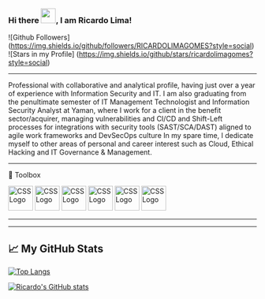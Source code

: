 ### Hi there <img src="https://raw.githubusercontent.com/MartinHeinz/MartinHeinz/master/wave.gif" width="30px">, I am Ricardo Lima!


![Github Followers] (https://img.shields.io/github/followers/RICARDOLIMAGOMES?style=social) ![Stars in my Profile] (https://img.shields.io/github/stars/ricardolimagomes?style=social)

---

Professional with collaborative and analytical profile, having just over a year of experience with Information Security and IT.
I am also graduating from the penultimate semester of IT Management Technologist and Information Security Analyst at Yaman, where I work for a client in the benefit sector/acquirer, managing vulnerabilities and CI/CD and Shift-Left processes for integrations with security tools (SAST/SCA/DAST) aligned to agile work frameworks and DevSecOps culture
In my spare time, I dedicate myself to other areas of personal and career interest such as Cloud, Ethical Hacking and IT Governance & Management.

---

🧰 Toolbox

<img src="https://cdn.worldvectorlogo.com/logos/java.svg" alt="CSS Logo" width="50" height="50"/> <img src="https://cdn.worldvectorlogo.com/logos/azure-1.svg" alt="CSS Logo" width="50" height="50"/> <img src="https://cdn.worldvectorlogo.com/logos/aws-2.svg" alt="CSS Logo" width="50" height="50"/> <img src="https://cdn.worldvectorlogo.com/logos/git.svg" alt="CSS Logo" width="50" height="50"/> <img src="https://cdn.worldvectorlogo.com/logos/python-4.svg" alt="CSS Logo" width="50" height="50"/> <img src="https://cdn.worldvectorlogo.com/logos/flask.svg" alt="CSS Logo" width="50" height="50"/>

---

---

## &#x1f4c8; My GitHub Stats

[![Top Langs](https://github-readme-stats.vercel.app/api/top-langs/?username=<ricardolimagomes>&theme=radical)](https://github.com/anuraghazra/github-readme-stats)

[![Ricardo's GitHub stats](https://github-readme-stats.vercel.app/api?username=<ricardolimagomes>&theme=radical)](https://github.com/anuraghazra/github-readme-stats)






